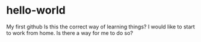 # hello-world
My first github
Is this the correct way of learning things? I would like to start to work from home. Is there a way for me to do so?
